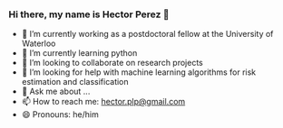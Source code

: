 ### Hi there, my name is Hector Perez 👋
- 🔭 I’m currently working as a postdoctoral fellow at the University of Waterloo
- 🌱 I’m currently learning python
- 👯 I’m looking to collaborate on research projects
- 🤔 I’m looking for help with machine learning algorithms for risk estimation and classification
- 💬 Ask me about ...
- 📫 How to reach me: hector.plp@gmail.com
- 😄 Pronouns: he/him
<!--
**hectorpl/hectorpl** is a ✨ _special_ ✨ repository because its `README.md` (this file) appears on your GitHub profile.

Here are some ideas to get you started:
- 🌱 I’m currently learning python
- 👯 I’m looking to collaborate on research projects
- 🤔 I’m looking for help with machine learning algorithms for risk estimation and classification
- 💬 Ask me about ...
- 📫 How to reach me: hector.plp@gmail.com
- 😄 Pronouns: he/him
- ⚡ Fun fact: ...
-->
